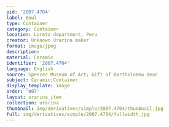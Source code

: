 ```yaml
---
pid: '2007.4704'
label: Bowl
type: Container
category: Container
location: Loreto department, Peru
creator: Unknown Urarina maker
format: image/jpeg
description:
material: Ceramic
identifier: '2007.4704'
language: English
source: Spencer Museum of Art; Gift of Bartholomew Dean
subject: Ceramic;Container
display_template: image
order: '007'
layout: urarina_item
collection: urarina
thumbnail: img/derivatives/simple/2007.4704/thumbnail.jpg
full: img/derivatives/simple/2007.4704/fullwidth.jpg
---
```

